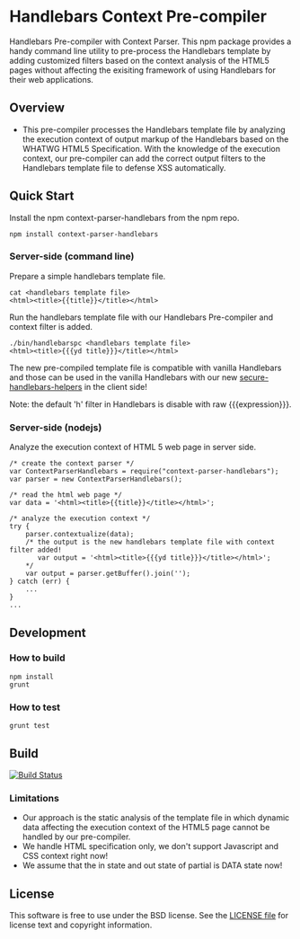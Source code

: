Handlebars Context Pre-compiler
===============================

Handlebars Pre-compiler with Context Parser. This npm package provides a handy command line utility to pre-process the Handlebars template by adding customized filters based on the context analysis of the HTML5 pages without affecting the exisiting framework of using Handlebars for their web applications.

## Overview 

- This pre-compiler processes the Handlebars template file by analyzing the execution context of output markup of the Handlebars based on the WHATWG HTML5 Specification. With the knowledge of the execution context, our pre-compiler can add the correct output filters to the Handlebars template file to defense XSS automatically.

## Quick Start

Install the npm context-parser-handlebars from the npm repo.
```
npm install context-parser-handlebars
```

### Server-side (command line)

Prepare a simple handlebars template file.
```
cat <handlebars template file>
<html><title>{{title}}</title></html>
```

Run the handlebars template file with our Handlebars Pre-compiler and context filter is added.
```
./bin/handlebarspc <handlebars template file>
<html><title>{{{yd title}}}</title></html>
```

The new pre-compiled template file is compatible with vanilla Handlebars and those can be used in the vanilla Handlebars with our new <a href="https://github.com/yahoo/secure-handlebars-helpers">secure-handlebars-helpers</a> in the client side!

Note: the default 'h' filter in Handlebars is disable with raw {{{expression}}}.

### Server-side (nodejs)

Analyze the execution context of HTML 5 web page in server side.
```
/* create the context parser */
var ContextParserHandlebars = require("context-parser-handlebars");
var parser = new ContextParserHandlebars();

/* read the html web page */
var data = '<html><title>{{title}}</title></html>';

/* analyze the execution context */
try {
    parser.contextualize(data);
    /* the output is the new handlebars template file with context filter added! 
       var output = '<html><title>{{{yd title}}}</title></html>';
    */
    var output = parser.getBuffer().join('');
} catch (err) {
    ...
}
...
```

## Development

### How to build
```
npm install
grunt
```

### How to test
```
grunt test
```

## Build

[![Build Status](https://travis-ci.org/yahoo/context-parser-handlebars.svg?branch=master)](https://travis-ci.org/yahoo/context-parser-handlebars)

### Limitations

- Our approach is the static analysis of the template file in which dynamic data affecting the execution context of the HTML5 page cannot be handled by our pre-compiler.
- We handle HTML specification only, we don't support Javascript and CSS context right now!
- We assume that the in state and out state of partial is DATA state now!

## License

This software is free to use under the BSD license.
See the [LICENSE file][] for license text and copyright information.

[LICENSE file]: ./LICENSE
